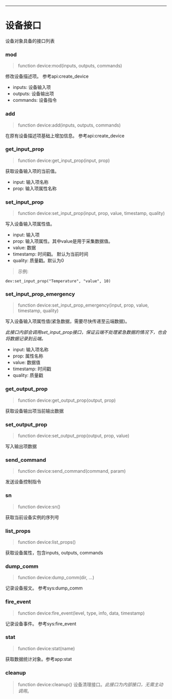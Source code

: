 ---

# 设备接口

设备对象具备的接口列表


### mod
> function device:mod(inputs, outputs, commands)

修改设备描述项。 参考api:create_device

* inputs: 设备输入项
* outputs: 设备输出项
* commands: 设备指令


### add
> function device:add(inputs, outputs, commands)

在原有设备描述项基础上增加信息。 参考api:create_device


### get_input_prop
> function device:get_input_prop(input, prop)

获取设备输入项的当前值。

* input: 输入项名称
* prop: 输入项属性名称


### set_input_prop
> function device:set_input_prop(input, prop, value, timestamp, quality)

写入设备输入项属性值。

* input: 输入项
* prop: 输入项属性。其中value是用于采集数据值。
* value: 数据
* timestamp: 时间戳。 默认为当前时间
* quality: 质量戳。默认为0


> 示例:
```
dev:set_input_prop("Temperature", "value", 10)
```


### set_input_prop_emergency
> function device:set_input_prop_emergency(input, prop, value, timestamp, quality)

写入设备输入项属性值(紧急数据，需要尽快传递至云端数据)。
 
*此接口内部会调用set_input_prop接口，保证云端不处理紧急数据的情况下，也会将数据记录到云端。*

* input: 输入项名称
* prop: 属性名称
* value: 数据值
* timestamp: 时间戳
* quality: 质量戳


### get_output_prop
> function device:get_output_prop(output, prop)

获取设备输出项当前输出数据


### set_output_prop
> function device:set_output_prop(output, prop, value)

写入输出项数据


### send_command
> function device:send_command(command, param)

发送设备控制指令

### sn
> function device:sn()

获取当前设备实例的序列号

### list_props
> function device:list_props()

获取设备属性，包含inputs, outputs, commands


### dump_comm
> function device:dump_comm(dir, ...)

记录设备报文。 参考sys:dump_comm


### fire_event
> function device:fire_event(level, type, info, data, timestamp)

记录设备事件。 参考sys:fire_event


### stat
> function device:stat(name)

获取数据统计对象。参考app:stat


### cleanup
> function device:cleanup()
设备清理接口。*此接口为内部接口，无需主动调用*。

